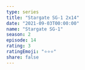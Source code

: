 ```yaml
---
type: series
title: "Stargate SG-1 2x14"
date: "2021-09-03T00:00:00"
name: "Stargate SG-1"
season: 2
episode: 14
rating: 3
ratingEmoji: "⭐️⭐️⭐️"
share: false
---
```

